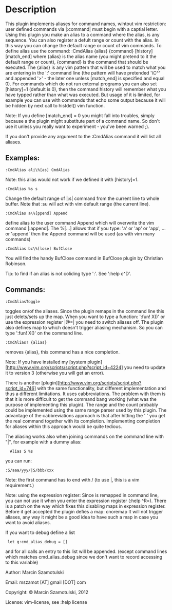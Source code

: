 Description
===========

This plugin implements aliases for command names, wihtout vim restriction:
user defined commands via |:command| must begin with a captial letter. Using
this plugin you make an alias to a command where the alias, is any sequence.
You can also register a defult range or count with the alias. In this way
you can change the default range or count of vim commands.
To define alias use the command: 
:CmdAlias {alias} {command} [history] [match_end] 
where {alias} is the alias name (you might pretend to it the default range
or count), {command} is the command that should be executed. The {alias} is
any vim pattern that will be used to match what you are entering in the ':'
command line (the pattern will have pretended '\C^' and appended '\>' - the
later one unless [match_end] is specified and equal 0). For commands which
do not run external programs you can also set [history]=1 (default is 0),
then the command history will remember what you have typped rather than what
was executed. But usage of it is limited, for example you can use with
commands that echo some output because it will be hidden by next call to
histdel() vim function.


Note: If you define [match_end] = 0 you might fall into troubles, simply
because a the plugin might substitute part of a command name. So don't use
it unless you really want to experiment - you've been warned ;).


If you don't provide any argument to the :CmdAlias command it will list all
aliases.

Examples: 
---------
```vim
:CmdAlias ali\%[as] CmdAlias
```
Note: this alias would not work if we defined it with [history]=1.
```vim
:CmdAlias %s s
```
Change the default range of |:s| command from the current line to whole
buffer. Note that :su will act with vim default range (the current line).
```vim
:CmdAlias a\%[ppend] Append 
```
define alias to the user command Append which will overwrite the vim command
|:append|. The  \%[...] allows that if you type: 'a' or 'ap' or 'app', ...
or 'append' then the Append command will be used (as with vim many commands)
```vim
:CmdAlias bc\%[lose] BufClose
``` 
You will find the handy BufClose command in BufClose plugin by Christian
Robinson.

Tip: to find if an alias is not coliding type ':<alias><C-d>'.
See ':help c^D'.

Commands:
---------

```vim
:CmdAliasToggle 
```
toggles on/of the aliases. Since the plugin remaps <CR> in the command line
this just delets/sets up the <CR> map.  When you want to type a function:
':fun! X()' or use the expression register |@=| you need to switch aliases
off. The plugin also defines <C-M> map to <CR> which doesn't trigger
aliasing mechanism. So you can type ':fun! X()<C-M>' on the command line.
```vim
:CmdAlias! {alias} 
```
removes {alias}, this command has a nice completion.

Note: If you have installed my [system plugin][http://www.vim.org/scripts/script.php?script_id=4224]
you need to update it to version 3 (otherwise you will get an error).

There is another [plugin][http://www.vim.org/scripts/script.php?script_id=746]
with the same functionality, but different implementation and thus a different
limitations.  It uses cabbreviations.  The problem with them is that it is
more difficult to get the command bang working (what was the purpose of
implementing this plugin). The range and the count probably could be
implemented using the same range parser used by this plugin. The advantage of
the cabbreviations approach is that after hitting the ' ' you get the real
command together with its completion.  Implementing completion for aliases
within this approach would be quite tedious.

The aliasing works also when joining commands on the command line with "|",
for example with a dummy alias:
```vim
  Alias S %s
```  
you can run:
```vim
:S/aaa/yyy/|S/bbb/xxx
```
Note: the first command has to end with / (to use |, this is a vim
requirement.)

Note: using the expression register:
Since <C-R> is remapped in command line, you can not use it when you enter
the expression register (:help ^R=). There is a patch on the way which fixes
this disabling maps in expression register. Before it get accepted the
plugin defies a map:
cnoremap <C-M> <CR>
It will not trigger aliases, any way it might be a good idea to have such
a map in case you want to avoid aliases.

If you want to debug define a list
```vim
 let g:cmd_alias_debug = []
``` 
and for all calls an entry to this list will be appended.
(except command lines which matches cmd_alias_debug since we don't want to
record accessing to this variable)


Author: Marcin Szamotulski

Email: mszamot [AT] gmail [DOT] com

Copyright: © Marcin Szamotulski, 2012

License: vim-license, see :help license


